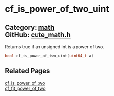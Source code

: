 [](../header.md ':include')

# cf_is_power_of_two_uint

Category: [math](/api_reference?id=math)  
GitHub: [cute_math.h](https://github.com/RandyGaul/cute_framework/blob/master/include/cute_math.h)  
---

Returns true if an unsigned int is a power of two.

```cpp
bool cf_is_power_of_two_uint(uint64_t a)
```

## Related Pages

[cf_is_power_of_two](/math/cf_is_power_of_two.md)  
[cf_fit_power_of_two](/math/cf_fit_power_of_two.md)  
